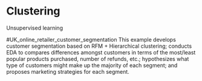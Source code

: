 # Clustering
Unsupervised learning

#UK_online_retailer_customer_segmentation
This example develops customer segmentation based on RFM + Hierarchical clustering;
             conducts EDA to compares differences amongst customers in terms of the most/least popular products purchased, number of refunds, etc.;
             hypothesizes what type of customers might make up the majority of each segment; and
             proposes marketing strategies for each segment.
             
